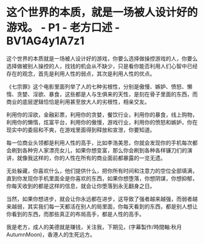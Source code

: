 # 这个世界的本质，就是一场被人设计好的游戏。 - P1 - 老方口述 - BV1AG4y1A7z1

这个世界的本质就是一场被人设计好的游戏，你要么选择做操控游戏的人，你要么选择做被别人操控的人，找钱的机会从不缺少，只是看你能否利用人们心智中已经存在的观念，首先是利用人性的弱点，其次是利用人性的优点。

《七宗罪》这个电影里面列举了人的七种劣根性，分别是傲慢、嫉妒、愤怒、懒惰、贪婪、淫欲、暴食，这些都是人与生俱来的天性，是刻在骨子里面的东西，而商业的底层逻辑恰恰是利用甚至放大人的劣根性，相亲交友。

利用你的淫欲，金融彩票，利用你的贪婪，餐饮行业，利用你的暴食，线上购物，利用你的懒惰，炫富平台，利用你的傲慢，游戏行业，利用你的愤怒和嫉妒，你在现实中的委屈和不爽，在游戏里面得到释放和宣泄，你要知道。

每一位商业头领都是利用人性的高手，比如李浩美思，你就会发现你的手机每次都会刷到各种穷人家漂亮女儿，如果你想变富，那么你会刷到各种各样镰刀们的演讲，就像我这样的，你的人性在所有的商业面前都暴露的一览无遗。

无处躲藏，你喜欢什么，他们提供什么，把你所有时间和注意力的空位全部填满，直到你发现你手机里面全是你喜欢的东西，如果你想堕落，你想阴谋，你想抑郁，你每天收到的都是这样的信息，就会让你堕落到永无翻身之日。

当然，如果你想进步，就会让你永远都在进步，这导致了强者越来越强，而弱者越来越弱，其实我们每一天都活在别人的局里面，你每天看到的东西，都是别人想让你看到的东西，而那些真正的布局高手，都是人性的高手。

我是老方，成人的美德就是赚钱，关注我，下期见，(字幕製作/時間軸:秋月AutumnMoon)，香港人的生死远方。

